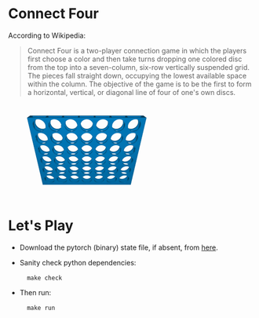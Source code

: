 Connect Four
============

According to Wikipedia:

> Connect Four is a two-player connection game in which the players first choose
a color and then take turns dropping one colored disc from the top into a
seven-column, six-row vertically suspended grid. The pieces fall straight down,
occupying the lowest available space within the column. The objective of the
game is to be the first to form a horizontal, vertical, or diagonal line of four
of one's own discs.

![ConnectFour](./etc/images/Connect_Four.gif)

Let's Play
==========

- Download the pytorch (binary) state file, if absent, from
  [here](https://github.com/xiejw/tmp/releases).
- Sanity check python dependencies:

        make check

- Then run:

        make run

